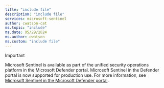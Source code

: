 ```yaml
---
title: "include file" 
description: "include file" 
services: microsoft-sentinel
author: cwatson-cat
ms.topic: "include"
ms.date: 05/29/2024
ms.author: cwatson
ms.custom: "include file"
---
```


> [!IMPORTANT]
> Microsoft Sentinel is available as part of the unified security operations platform in the Microsoft Defender portal. Microsoft Sentinel in the Defender portal is now supported for production use. For more information, see [Microsoft Sentinel in the Microsoft Defender portal](../microsoft-sentinel-defender-portal.md).
